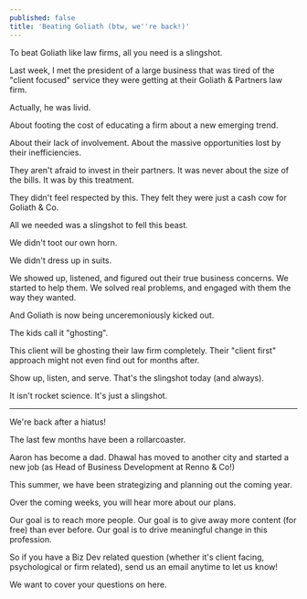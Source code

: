 ```yaml
---
published: false
title: 'Beating Goliath (btw, we''re back!)'
---
```

To beat Goliath like law firms, all you need is a slingshot.

Last week, I met the president of a large business that was tired of the "client focused" service they were getting at their Goliath & Partners law firm.

Actually, he was livid.

About footing the cost of educating a firm about a new emerging trend.

About their lack of involvement. About the massive opportunities lost by their inefficiencies.

They aren't afraid to invest in their partners. It was never about the size of the bills. It was by this treatment.

They didn't feel respected by this. They felt they were just a cash cow for Goliath & Co.

All we needed was a slingshot to fell this beast.

We didn't toot our own horn.

We didn't dress up in suits.

We showed up, listened, and figured out their true business concerns. We started to help them. We solved real problems, and engaged with them the way they wanted.

And Goliath is now being unceremoniously kicked out.

The kids call it "ghosting".

This client will be ghosting their law firm completely. Their "client first" approach might not even find out for months after.

Show up, listen, and serve. That's the slingshot today (and always).

It isn't rocket science. It's just a slingshot.

-----

We're back after a hiatus!

The last few months have been a rollarcoaster.

Aaron has become a dad. Dhawal has moved to another city and started a new job (as Head of Business Development at Renno & Co!)

This summer, we have been strategizing and planning out the coming year.

Over the coming weeks, you will hear more about our plans.

Our goal is to reach more people. Our goal is to give away more content (for free) than ever before. Our goal is to drive meaningful change in this profession.

So if you have a Biz Dev related question (whether it's client facing, psychological or firm related), send us an email anytime to let us know!

We want to cover your questions on here.

